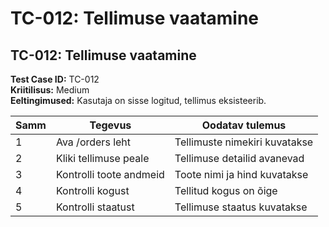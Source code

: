 # TC-012: Tellimuse vaatamine

## TC-012: Tellimuse vaatamine
**Test Case ID:** TC-012  
**Kriitilisus:** Medium  
**Eeltingimused:** Kasutaja on sisse logitud, tellimus eksisteerib.

| Samm | Tegevus | Oodatav tulemus |
|------|---------|-----------------|
| 1 | Ava /orders leht | Tellimuste nimekiri kuvatakse |
| 2 | Kliki tellimuse peale | Tellimuse detailid avanevad |
| 3 | Kontrolli toote andmeid | Toote nimi ja hind kuvatakse |
| 4 | Kontrolli kogust | Tellitud kogus on õige |
| 5 | Kontrolli staatust | Tellimuse staatus kuvatakse |
